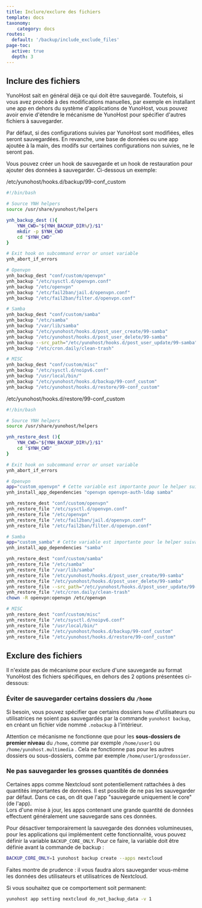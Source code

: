 ```yaml
---
title: Inclure/exclure des fichiers
template: docs
taxonomy:
    category: docs
routes:
  default: '/backup/include_exclude_files'
page-toc:
  active: true
  depth: 3
---
```


## Inclure des fichiers

YunoHost sait en général déjà ce qui doit être sauvegardé. Toutefois, si vous avez procédé à des modifications manuelles, par exemple en installant une app en dehors du système d'applications de YunoHost, vous pouvez avoir envie d'étendre le mécanisme de YunoHost pour spécifier d'autres fichiers à sauvegarder.

Par défaut, si des configurations suivies par YunoHost sont modifiées, elles seront sauvegardées. En revanche, une base de données ou une app ajoutée à la main, des modifs sur certaines configurations non suivies, ne le seront pas.

Vous pouvez créer un hook de sauvegarde et un hook de restauration pour ajouter des données à sauvegarder. Ci-dessous un exemple:

/etc/yunohost/hooks.d/backup/99-conf_custom
```bash
#!/bin/bash

# Source YNH helpers
source /usr/share/yunohost/helpers

ynh_backup_dest (){
    YNH_CWD="${YNH_BACKUP_DIR%/}/$1"
    mkdir -p $YNH_CWD
    cd "$YNH_CWD"
}

# Exit hook on subcommand error or unset variable
ynh_abort_if_errors

# Openvpn
ynh_backup_dest "conf/custom/openvpn"
ynh_backup "/etc/sysctl.d/openvpn.conf"
ynh_backup "/etc/openvpn"
ynh_backup "/etc/fail2ban/jail.d/openvpn.conf"
ynh_backup "/etc/fail2ban/filter.d/openvpn.conf"

# Samba
ynh_backup_dest "conf/custom/samba"
ynh_backup "/etc/samba"
ynh_backup "/var/lib/samba"
ynh_backup "/etc/yunohost/hooks.d/post_user_create/99-samba"
ynh_backup "/etc/yunohost/hooks.d/post_user_delete/99-samba"
ynh_backup --src_path="/etc/yunohost/hooks.d/post_user_update/99-samba" --not_mandatory
ynh_backup "/etc/cron.daily/clean-trash"

# MISC
ynh_backup_dest "conf/custom/misc"
ynh_backup "/etc/sysctl.d/noipv6.conf"
ynh_backup "/usr/local/bin/"
ynh_backup "/etc/yunohost/hooks.d/backup/99-conf_custom"
ynh_backup "/etc/yunohost/hooks.d/restore/99-conf_custom"
```

/etc/yunohost/hooks.d/restore/99-conf_custom
```bash
#!/bin/bash

# Source YNH helpers
source /usr/share/yunohost/helpers

ynh_restore_dest (){
    YNH_CWD="${YNH_BACKUP_DIR%/}/$1"
    cd "$YNH_CWD"
}

# Exit hook on subcommand error or unset variable
ynh_abort_if_errors

# Openvpn
app="custom_openvpn" # Cette variable est importante pour le helper suivant
ynh_install_app_dependencies "openvpn openvpn-auth-ldap samba"

ynh_restore_dest "conf/custom/openvpn"
ynh_restore_file "/etc/sysctl.d/openvpn.conf"
ynh_restore_file "/etc/openvpn"
ynh_restore_file "/etc/fail2ban/jail.d/openvpn.conf"
ynh_restore_file "/etc/fail2ban/filter.d/openvpn.conf"

# Samba
app="custom_samba" # Cette variable est importante pour le helper suivant
ynh_install_app_dependencies "samba"

ynh_restore_dest "conf/custom/samba"
ynh_restore_file "/etc/samba"
ynh_restore_file "/var/lib/samba"
ynh_restore_file "/etc/yunohost/hooks.d/post_user_create/99-samba"
ynh_restore_file "/etc/yunohost/hooks.d/post_user_delete/99-samba"
ynh_restore_file --src_path="/etc/yunohost/hooks.d/post_user_update/99-samba" --not_mandatory
ynh_restore_file "/etc/cron.daily/clean-trash"
chown -R openvpn:openvpn /etc/openvpn

# MISC
ynh_restore_dest "conf/custom/misc"
ynh_restore_file "/etc/sysctl.d/noipv6.conf"
ynh_restore_file "/usr/local/bin/"
ynh_restore_file "/etc/yunohost/hooks.d/backup/99-conf_custom"
ynh_restore_file "/etc/yunohost/hooks.d/restore/99-conf_custom"
```

## Exclure des fichiers
Il n'existe pas de mécanisme pour exclure d'une sauvegarde au format YunoHost des fichiers spécifiques, en dehors des 2 options présentées ci-dessous:

### Éviter de sauvegarder certains dossiers du `/home`
Si besoin, vous pouvez spécifier que certains dossiers `home` d'utilisateurs ou utilisatrices ne soient pas sauvegardés par la commande `yunohost backup`, en créant un fichier vide nommé `.nobackup` à l'intérieur.

Attention ce mécanisme ne fonctionne que pour les **sous-dossiers de premier niveau** du `/home`, comme par exemple `/home/user1` ou `/home/yunohost.multimedia` . Cela ne fonctionne pas pour les autres dossiers ou sous-dossiers, comme par exemple `/home/user1/grosdossier`.

### Ne pas sauvegarder les grosses quantités de données

Certaines apps comme Nextcloud sont potentiellement rattachées à des quantités importantes de données. Il est possible de ne pas les sauvegarder par défaut. Dans ce cas, on dit que l'app "sauvegarde uniquement le core" (de l'app).  
Lors d'une mise à jour, les apps contenant une grande quantité de données effectuent généralement une sauvegarde sans ces données.

Pour désactiver temporairement la sauvegarde des données volumineuses, pour les applications qui implémentent cette fonctionnalité, vous pouvez définir la variable `BACKUP_CORE_ONLY`. Pour ce faire, la variable doit être définie avant la commande de backup : 
```bash
BACKUP_CORE_ONLY=1 yunohost backup create --apps nextcloud
```

Faites montre de prudence : il vous faudra alors sauvegarder vous-même les données des utilisateurs et utilisatrices de Nextcloud.

Si vous souhaitez que ce comportement soit permanent:
```bash
yunohost app setting nextcloud do_not_backup_data -v 1
```

